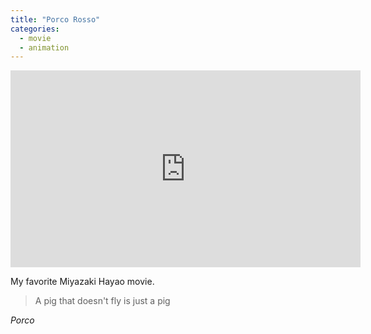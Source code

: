 ```yaml
---
title: "Porco Rosso"
categories:
  - movie
  - animation
---
```


<iframe width="560" height="315" src="https://www.youtube.com/embed/RpxXeNakyfY" title="YouTube video player" frameborder="0" allow="accelerometer; autoplay; clipboard-write; encrypted-media; gyroscope; picture-in-picture" allowfullscreen></iframe>

My favorite Miyazaki Hayao movie.

> A pig that doesn't fly is just a pig
> 

*Porco*
